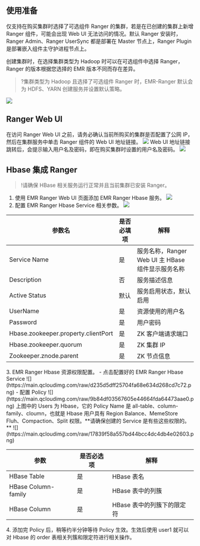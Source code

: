 ## 使用准备
仅支持在购买集群时选择了可选组件 Ranger 的集群，若是在已创建的集群上新增 Ranger 组件，可能会出现 Web UI 无法访问的情况。默认 Ranger 安装时，Ranger Admin、Ranger UserSync 都是部署在 Master 节点上，Ranger Plugin 是部署嵌入组件主守护进程节点上。

创建集群时，在选择集群类型为 Hadoop 时可以在可选组件中选择 Ranger，Ranger 的版本根据您选择的 EMR 版本不同而存在差异。  
>?集群类型为 Hadoop 且选择了可选组件 Ranger 时，EMR-Ranger 默认会为 HDFS、YARN 创建服务并设置默认策略。
>
![](https://main.qcloudimg.com/raw/e744dc5ce95b1a2dc17f2765b4abe721.png)

## Ranger Web UI
在访问 Ranger Web UI 之前，请务必确认当前所购买的集群是否配置了公网 IP，然后在集群服务中单击 Ranger 组件的 Web UI 地址链接。
![](https://main.qcloudimg.com/raw/002d2aeeb1349f12b3c811b1bbae7ea4.png)
Web UI 地址链接跳转后，会提示输入用户名及密码，即在购买集群时设置的用户名及密码。
![](https://main.qcloudimg.com/raw/a0b4159c09c674773b2f3705abbd7d38.png)


## Hbase 集成 Ranger
>!请确保 HBase 相关服务运行正常并且当前集群已安装 Ranger。
>
1. 使用 EMR Ranger Web UI 页面添加 EMR Ranger Hbase 服务。
![](https://main.qcloudimg.com/raw/acc3b5af5f1c4b7186427cb8cc7a837f.png)
2. 配置 EMR Ranger Hbase Service 相关参数。
![](https://main.qcloudimg.com/raw/bf5058d18d9865a9421821a6dc46fac5.png)
<table>
<thead>
<tr>
<th><strong>参数名</strong></th>
<th><strong>是否必填项</strong></th>
<th><strong>解释</strong></th>
</tr>
</thead>
<tbody><tr>
<td>Service Name</td>
<td>是</td>
<td>服务名称，Ranger Web UI 主 HBase 组件显示服务名称</td>
</tr>
<tr>
<td>Description</td>
<td>否</td>
<td>服务描述信息</td>
</tr>
<tr>
<td>Active Status</td>
<td>默认</td>
<td>服务启用状态，默认启用</td>
</tr>
<tr>
<td>UserName</td>
<td>是</td>
<td>资源使用的用户名</td>
</tr>
<tr>
<td>Password</td>
<td>是</td>
<td>用户密码</td>
</tr>
<tr>
<td>Hbase.zookeeper.property.clientPort</td>
<td>是</td>
<td>ZK 客户端请求端口</td>
</tr>
<tr>
<td>Hbase.zookeeper.quorum</td>
<td>是</td>
<td>ZK 集群 IP</td>
</tr>
<tr>
<td>Zookeeper.znode.parent</td>
<td>是</td>
<td>ZK 节点信息</td>
</tr>
</tbody></table>
3. EMR Ranger Hbase 资源权限配置。
 - 点击配置好的 EMR Ranger Hbase Service 
![](https://main.qcloudimg.com/raw/d235d5dff25704fa68e634d268cd7c72.png)
 - 配置 Policy 
![](https://main.qcloudimg.com/raw/9b84df03567605e44664fda64473aae0.png)
上图中的 Users 为 Hbase，它的 Policy Name 是 all-table、column-family、cloumn，也就是 Hbase 用户具有 Region Balance、MemeStore Fluh、Compaction、Split 权限。**请确保创建的 Service 是有些这些权限的。**
![](https://main.qcloudimg.com/raw/17839f58a557bd44bcc4dc4db4e02603.png)
<table>
<thead>
<tr>
<th><strong>参数</strong></th>
<th><strong>是否必选项</strong></th>
<th><strong>解释</strong></th>
</tr>
</thead>
<tbody><tr>
<td>HBase Table</td>
<td>是</td>
<td>HBase 表名</td>
</tr>
<tr>
<td>HBase Column-family</td>
<td>是</td>
<td>HBase 表中的列簇</td>
</tr>
<tr>
<td>HBase Column</td>
<td>是</td>
<td>HBase 表中的列簇下的限定符</td>
</tr>
</tbody></table>
4. 添加完 Policy 后，稍等约半分钟等待 Policy 生效。生效后使用 user1 就可以对 Hbase 的 order 表相关列簇和限定符进行相关操作。

